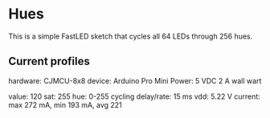 # Hues

This is a simple FastLED sketch that cycles all 64 LEDs through 256 hues.

## Current profiles

hardware: CJMCU-8x8
device: Arduino Pro Mini
Power: 5 VDC 2 A wall wart

value: 120
sat: 255
hue: 0-255 cycling
delay/rate: 15 ms
vdd: 5.22 V
current: max 272 mA, min 193 mA, avg 221
